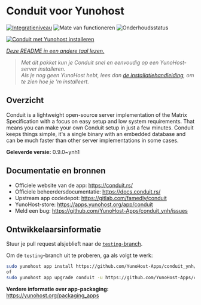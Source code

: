 <!--
NB: Deze README is automatisch gegenereerd door <https://github.com/YunoHost/apps/tree/master/tools/readme_generator>
Hij mag NIET handmatig aangepast worden.
-->

# Conduit voor Yunohost

[![Integratieniveau](https://dash.yunohost.org/integration/conduit.svg)](https://ci-apps.yunohost.org/ci/apps/conduit/) ![Mate van functioneren](https://ci-apps.yunohost.org/ci/badges/conduit.status.svg) ![Onderhoudsstatus](https://ci-apps.yunohost.org/ci/badges/conduit.maintain.svg)

[![Conduit met Yunohost installeren](https://install-app.yunohost.org/install-with-yunohost.svg)](https://install-app.yunohost.org/?app=conduit)

*[Deze README in een andere taal lezen.](./ALL_README.md)*

> *Met dit pakket kun je Conduit snel en eenvoudig op een YunoHost-server installeren.*  
> *Als je nog geen YunoHost hebt, lees dan [de installatiehandleiding](https://yunohost.org/install), om te zien hoe je 'm installeert.*

## Overzicht

Conduit is a lightweight open-source server implementation of the Matrix Specification with a focus on easy setup and low system requirements. That means you can make your own Conduit setup in just a few minutes.
Conduit keeps things simple, it's a single binary with an embedded database and can be much faster than other server implementations in some cases.

**Geleverde versie:** 0.9.0~ynh1
## Documentatie en bronnen

- Officiele website van de app: <https://conduit.rs/>
- Officiele beheerdersdocumentatie: <https://docs.conduit.rs/>
- Upstream app codedepot: <https://gitlab.com/famedly/conduit>
- YunoHost-store: <https://apps.yunohost.org/app/conduit>
- Meld een bug: <https://github.com/YunoHost-Apps/conduit_ynh/issues>

## Ontwikkelaarsinformatie

Stuur je pull request alsjeblieft naar de [`testing`-branch](https://github.com/YunoHost-Apps/conduit_ynh/tree/testing).

Om de `testing`-branch uit te proberen, ga als volgt te werk:

```bash
sudo yunohost app install https://github.com/YunoHost-Apps/conduit_ynh/tree/testing --debug
of
sudo yunohost app upgrade conduit -u https://github.com/YunoHost-Apps/conduit_ynh/tree/testing --debug
```

**Verdere informatie over app-packaging:** <https://yunohost.org/packaging_apps>
